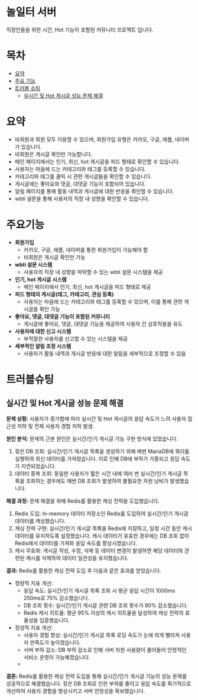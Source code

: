 # 놀일터 서버

직장인들을 위한 시간, Hot 기능이 포함된 커뮤니티 프로젝트 입니다.

# 목차

-   [요약](#요약)
-   [주요 기능](#주요기능)
-   [트러블 슈팅](#트러블슈팅)
    -   [실시간 및 Hot 게시글 성능 문제 해결](#실시간-및-Hot-게시글-성능-문제-해결)

# 요약

- 비회원과 회원 모두 이용할 수 있으며, 회원가입 유형은 카카오, 구글, 애플, 네이버가 있습니다.
- 비회원은 게시글 확인만 가능합니다.
- 메인 페이지에서는 인기, 최신, hot 게시글을 피드 형태로 확인할 수 있습니다.
- 사용자는 마음에 드는 카테고리와 태그를 등록할 수 있습니다.
- 카테고리와 태그를 클릭 시 관련 게시글들을 확인할 수 있습니다.
- 게시글에는 좋아요와 댓글, 대댓글 기능이 포함되어 있습니다.
- 알림 페이지를 통해 활동 내역과 게시글에 대한 반응을 확인할 수 있습니다.
- wbti 설문을 통해 사용자의 직장 내 성향을 확인할 수 있습니다.

# 주요기능

- **회원가입**
    - 카카오, 구글, 애플, 네이버를 통한 회원가입이 가능해야 함
    - 비회원은 게시글 확인만 가능
- **wbti 설문 시스템**
    - 사용자의 직장 내 성향을 파악할 수 있는 wbti 설문 시스템을 제공
- **인기, hot 게시글 시스템**
    - 메인 페이지에서 인기, 최신, hot 게시글을 피드 형태로 제공
- **피드 형태의 게시글(태그, 카테고리, 관심 등록)**
    - 사용자는 마음에 드는 카테고리와 태그를 등록할 수 있으며, 이를 통해 관련 게시글을 확인 가능
- **좋아요, 댓글, 대댓글 기능이 포함된 커뮤니티**
    - 게시글에 좋아요, 댓글, 대댓글 기능을 제공하여 사용자 간 상호작용을 유도
- **사용자에 대한 신고 시스템**
    - 부적절한 사용자를 신고할 수 있는 시스템을 제공
- **세부적인 알림 조정 시스템**
    - 사용자가 활동 내역과 게시글 반응에 대한 알림을 세부적으로 조정할 수 있음

# 트러블슈팅

## 실시간 및 Hot 게시글 성능 문제 해결

**문제 상황:** 
사용자가 증가함에 따라 실시간 및 Hot 게시글의 응답 속도가 느려 사용자 접근성 저하 및 전체 사용자 경험 저하 발생.

**원인 분석:**
문제의 근본 원인은 실시간/인기 게시글 기능 구현 방식에 있었습니다.
1. 잦은 DB 조회: 실시간/인기 게시글 목록을 생성하기 위해 매번 MariaDB에 쿼리를 실행하여 최신 데이터를 가져왔습니다. 이로 인해 DB에 부하가 가중되고 응답 속도가 지연되었습니다.
2. 데이터 중복 조회: 동일한 사용자가 짧은 시간 내에 여러 번 실시간/인기 게시글 목록을 조회하는 경우에도 매번 DB 조회가 발생하여 불필요한 자원 낭비가 발생했습니다.

**해결 과정:** 
문제 해결을 위해 Redis를 활용한 캐싱 전략을 도입했습니다.
1. Redis 도입: In-memory 데이터 저장소인 Redis를 도입하여 실시간/인기 게시글 데이터를 캐싱했습니다.
2. 캐싱 전략 구현: 실시간/인기 게시글 목록을 Redis에 저장하고, 일정 시간 동안 캐시 데이터를 유지하도록 설정했습니다. 캐시 데이터가 유효한 경우에는 DB 조회 없이 Redis에서 데이터를 가져와 응답 속도를 향상시켰습니다.
3. 캐시 무효화: 게시글 작성, 수정, 삭제 등 데이터 변경이 발생하면 해당 데이터와 관련된 캐시를 삭제하여 데이터 일관성을 유지했습니다.

**결과:**
Redis를 활용한 캐싱 전략 도입 후 다음과 같은 효과를 얻었습니다.
* 정량적 지표 개선:
    * 응답 속도: 실시간/인기 게시글 목록 조회 시 평균 응답 시간이 1000ms 250ms로 75% 감소했습니다.
    * DB 조회 횟수: 실시간/인기 게시글 관련 DB 조회 횟수가 90% 감소했습니다.
    * Redis 캐시 히트율: 평균 95% 이상의 캐시 히트율을 달성하여 캐싱 전략의 효율성을 입증했습니다.
* 정성적 지표 개선:
    * 사용자 경험 향상: 실시간/인기 게시글 목록 로딩 속도가 눈에 띄게 빨라져 사용자 만족도가 높아졌습니다.
    * 서버 부하 감소: DB 부하 감소로 인해 서버 자원 사용량이 줄어들어 안정적인 서비스 운영이 가능해졌습니다.
    * 
**결론:** 
Redis를 활용한 캐싱 전략 도입을 통해 실시간/인기 게시글 기능의 성능 문제를 성공적으로 해결했습니다. 잦은 DB 조회로 인한 부하를 줄이고 응답 속도를 획기적으로 개선하여 사용자 경험을 향상시키고 서버 안정성을 확보했습니다.
